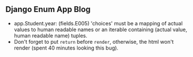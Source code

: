 ## Django Enum App Blog

- app.Student.year: (fields.E005) 'choices' must be a mapping of actual values to human readable names or an iterable containing (actual value, human readable name) tuples.
- Don't forget to put `return` before `render`, otherwise, the html won't render (spent 40 minutes looking this bug).
